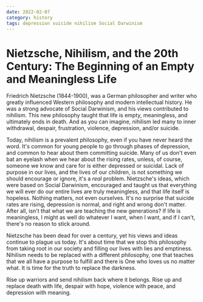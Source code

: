 ```yaml
---
date: 2022-02-07
category: history
tags: depression suicide nihilism Social Darwinism
---
```

# Nietzsche, Nihilism, and the 20th Century: The Beginning of an Empty and Meaningless Life

Friedrich Nietzsche (1844-1900), was a German philosopher and writer who greatly influenced Western philosophy and modern intellectual history. He was a strong advocate of Social Darwinism, and his views contributed to nihilism. This new philosophy taught that life is empty, meaningless, and ultimately ends in death. And as you can imagine, nihilism led many to inner withdrawal, despair, frustration, violence, depression, and/or suicide.
<!-- more -->
Today, nihilism is a prevalent philosophy, even if you have never heard the word. It's common for young people to go through phases of depression, and common to hear about them committing suicide. Many of us don't even bat an eyelash when we hear about the rising rates, unless, of course, someone we know and care for is either depressed or suicidal. Lack of purpose in our lives, and the lives of our children, is not something we should encourage or ignore, it's a *real* problem. Nietzsche's ideas, which were based on Social Darwinism, encouraged and taught us that everything we will ever do our entire lives are truly meaningless, and that life itself is hopeless. Nothing matters, not even ourselves. It's no surprise that suicide rates are rising, depression is normal, and right and wrong don't matter. After all, isn't that what we are teaching the new generations? If life is meaningless, I might as well do whatever I want, when I want, and if I can't, there's no reason to stick around.

Nietzsche has been dead for over a century, yet his views and ideas continue to plague us today. It's about time that we stop this philosophy from taking root in our society and filling our lives with lies and emptiness. Nihilism needs to be replaced with a different philosophy, one that teaches that we all have a purpose to fulfill and there is One who loves us no matter what. It is time for the truth to replace the darkness.

Rise up warriors and send nihilism back where it belongs. Rise up and replace death with life, despair with hope, violence with peace, and depression with meaning.
